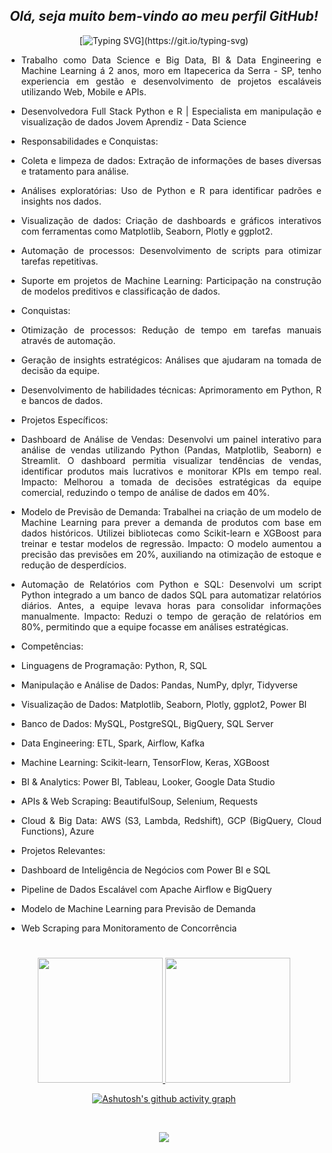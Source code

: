 <span align="center">

## *Olá, seja muito bem-vindo ao meu perfil GitHub!*
[![Typing SVG](https://readme-typing-svg.herokuapp.com/?color=b1633f&size=35&center=true&vCenter=true&width=1000&lines=Hello,+world!+My+name+is+Gabriely+Alcides+Rocha.;I'm+from+Brazil+and+18+years+old!;Be+Welcome!)](https://git.io/typing-svg)

</span>

<span align="justify">

- Trabalho como Data Science e Big Data, BI & Data Engineering e Machine Learning á 2 anos, moro em Itapecerica da Serra - SP, tenho experiencia em gestão e desenvolvimento de projetos escaláveis utilizando Web, Mobile e APIs.
- Desenvolvedora Full Stack Python e R | Especialista em manipulação e visualização de dados
  Jovem Aprendiz - Data Science
- Responsabilidades e Conquistas:
- Coleta e limpeza de dados: Extração de informações de bases diversas e tratamento para análise.
- Análises exploratórias: Uso de Python e R para identificar padrões e insights nos dados.
- Visualização de dados: Criação de dashboards e gráficos interativos com ferramentas como Matplotlib, Seaborn, Plotly e ggplot2.
- Automação de processos: Desenvolvimento de scripts para otimizar tarefas repetitivas.
- Suporte em projetos de Machine Learning: Participação na construção de modelos preditivos e classificação de dados.
- Conquistas:
- Otimização de processos: Redução de tempo em tarefas manuais através de automação.
- Geração de insights estratégicos: Análises que ajudaram na tomada de decisão da equipe.
- Desenvolvimento de habilidades técnicas: Aprimoramento em Python, R e bancos de dados.

- Projetos Específicos:
- Dashboard de Análise de Vendas: Desenvolvi um painel interativo para análise de vendas utilizando Python (Pandas, Matplotlib, Seaborn) e Streamlit. O dashboard permitia visualizar tendências de vendas, identificar produtos mais lucrativos e monitorar KPIs em tempo real.
Impacto: Melhorou a tomada de decisões estratégicas da equipe comercial, reduzindo o tempo de análise de dados em 40%.
- Modelo de Previsão de Demanda: Trabalhei na criação de um modelo de Machine Learning para prever a demanda de produtos com base em dados históricos. Utilizei bibliotecas como Scikit-learn e XGBoost para treinar e testar modelos de regressão.
Impacto: O modelo aumentou a precisão das previsões em 20%, auxiliando na otimização de estoque e redução de desperdícios.
- Automação de Relatórios com Python e SQL: Desenvolvi um script Python integrado a um banco de dados SQL para automatizar relatórios diários. Antes, a equipe levava horas para consolidar informações manualmente.
Impacto: Reduzi o tempo de geração de relatórios em 80%, permitindo que a equipe focasse em análises estratégicas.


- Competências:
- Linguagens de Programação: Python, R, SQL
- Manipulação e Análise de Dados: Pandas, NumPy, dplyr, Tidyverse
- Visualização de Dados: Matplotlib, Seaborn, Plotly, ggplot2, Power BI
- Banco de Dados: MySQL, PostgreSQL, BigQuery, SQL Server
- Data Engineering: ETL, Spark, Airflow, Kafka
- Machine Learning: Scikit-learn, TensorFlow, Keras, XGBoost
- BI & Analytics: Power BI, Tableau, Looker, Google Data Studio
- APIs & Web Scraping: BeautifulSoup, Selenium, Requests
- Cloud & Big Data: AWS (S3, Lambda, Redshift), GCP (BigQuery, Cloud Functions), Azure

- Projetos Relevantes:
- Dashboard de Inteligência de Negócios com Power BI e SQL
- Pipeline de Dados Escalável com Apache Airflow e BigQuery
- Modelo de Machine Learning para Previsão de Demanda
- Web Scraping para Monitoramento de Concorrência

#

<span align="center">
  
<div align="center">
  <a href="https://github.com/gabbie-datascience">
    <img src="https://github-readme-streak-stats.herokuapp.com/?user=gabbie-datascience&theme=codeSTACKr&hide_border=true" style="max-width: 400px; height: 200px;">
    <img src="https://github-readme-stats.vercel.app/api/top-langs/?username=gabbie-datascience&layout=compact&langs_count=7&theme=codeSTACKr&hide_border=true" style="max-width: 400px; height: 200px;">
  </a>
</div>

[![Ashutosh's github activity graph](https://github-readme-activity-graph.vercel.app/graph?username=gabbie-datascience&bg_color=0d1117&color=b1633f&line=b1633f&point=b1633f&area=true&hide_border=true)](https://github.com/ashutosh00710/github-readme-activity-graph)


<div style="display: inline_block"><br>
<p align="center">
  <a href="https://skillicons.dev">
    <img src="https://skillicons.dev/icons?i=arduino,aws,docker,redux,azure,html,css,js,nodejs,npm,discord,emotion,django,flask,dynamodb,apple,figma,git,github,githubactions,gitlab,jenkins,jest,jquery,kubernetes,mysql,nodejs,postgres,powershell,postgres,py,pytorch,r,react,redux,ts,unity,v,visualstudio,vscode" />
  </a>
</p>          


</div>
  
  </span>
